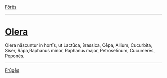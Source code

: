 [Fōrēs](./015-flores.md)

---

# [Olera](https://www.archive.org/stream/cu31924032499455#page/n60/mode/1up)

Olera nāscuntur in hortīs, ut Lactūca, Brassica, Cēpa, Allium, Cucurbita, Siser, Rāpa,Raphanus minor, Raphanus major, Petroselīnum, Cucumerēs, Peponēs.

---

[Frūgēs](./017-fruges.md)

